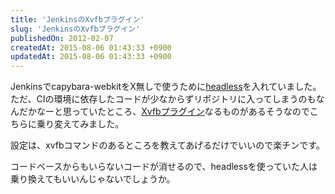 ```yaml
---
title: 'JenkinsのXvfbプラグイン'
slug: 'JenkinsのXvfbプラグイン'
publishedOn: 2012-02-07
createdAt: 2015-08-06 01:43:33 +0900
updatedAt: 2015-08-06 01:43:33 +0900
---
```

Jenkinsでcapybara-webkitをX無しで使うために[headless](https://github.com/leonid-shevtsov/headless)を入れていました。
ただ、CIの環境に依存したコードが少なからずリポジトリに入ってしまうのもなんだかなーと思っていたところ、[Xvfbプラグイン](https://wiki.jenkins-ci.org/display/JENKINS/Xvfb+Plugin)なるものがあるそうなのでこちらに乗り変えてみました。

設定は、xvfbコマンドのあるところを教えてあげるだけでいいので楽チンです。

コードベースからもいらないコードが消せるので、headlessを使っていた人は乗り換えてもいいんじゃないでしょうか。
